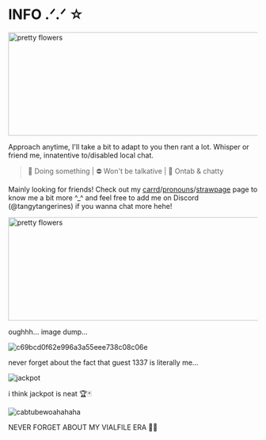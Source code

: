 # INFO .ᐟ.ᐟ  ☆

<img width="2048" height="209" alt="pretty flowers" src="https://github.com/user-attachments/assets/e56c72bc-db04-4a4f-8eea-a6f39762e452" />

Approach anytime, I'll take a bit to adapt to you then rant a lot. Whisper or friend me, innatentive to/disabled local chat.

> 🌙 Doing something | ⛔ Won't be talkative | 💬 Ontab & chatty

  Mainly looking for friends! Check out my [carrd](https://tangytangerines.carrd.co/#)/[pronouns](https://en.pronouns.page/@tangytangerines)/[strawpage](https://tangytangerines.straw.page/) page to know me a bit more ^_^ and feel free to add me on Discord (@tangytangerines) if you wanna chat more hehe!
  

<img width="2048" height="209" alt="pretty flowers" src="https://github.com/user-attachments/assets/78f1f9c7-29f4-4edb-8fde-b161c5e54f43" />

oughhh... image dump...

![c69bcd0f62e996a3a55eee738c08c06e](https://github.com/user-attachments/assets/740db627-0f3b-4ca5-bacc-8190eac808cf) 

never forget about the fact that guest 1337 is literally me... 

![jackpot](https://github.com/user-attachments/assets/8ac51521-0472-4849-9c73-bf7b57f37b6c)

i think jackpot is neat  🏆🃏

![cabtubewoahahaha](https://github.com/user-attachments/assets/5eaf139a-8da6-4e59-861f-833790bcd390)

NEVER FORGET ABOUT MY VIALFILE ERA 🧪📁
